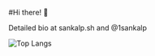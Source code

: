 #Hi there! 👋

Detailed bio at sankalp.sh and @1sankalp


![Top Langs](https://github-readme-stats.vercel.app/api/top-langs/?username=1sankalp&layout=compact)
